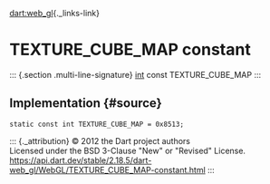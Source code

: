 [dart:web\_gl](../../dart-web_gl/dart-web_gl-library){._links-link}

TEXTURE\_CUBE\_MAP constant
===========================

::: {.section .multi-line-signature}
[int](../../dart-core/int-class) const TEXTURE\_CUBE\_MAP
:::

Implementation {#source}
--------------

``` {.language-dart data-language="dart"}
static const int TEXTURE_CUBE_MAP = 0x8513;
```

::: {._attribution}
© 2012 the Dart project authors\
Licensed under the BSD 3-Clause \"New\" or \"Revised\" License.\
<https://api.dart.dev/stable/2.18.5/dart-web_gl/WebGL/TEXTURE_CUBE_MAP-constant.html>
:::
